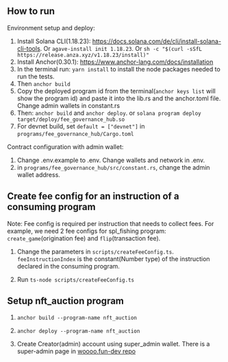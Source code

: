 ## How to run

Environment setup and deploy:

1. Install Solana CLI(1.18.23): https://docs.solana.com/de/cli/install-solana-cli-tools. Or `agave-install init 1.18.23`. Or `sh -c "$(curl -sSfL https://release.anza.xyz/v1.18.23/install)"`
2. Install Anchor(0.30.1): https://www.anchor-lang.com/docs/installation
3. In the terminal run: `yarn install` to install the node packages needed to run the tests.
4. Then `anchor build`
5. Copy the deployed program id from the terminal(`anchor keys list` will show the program id) and paste it into the lib.rs and the anchor.toml file. Change admin wallets in constant.rs
6. Then: `anchor build` and `anchor deploy`. or `solana program deploy target/deploy/fee_governance_hub.so`
7. For devnet build, set `default = ["devnet"]` in `programs/fee_governance_hub/Cargo.toml`

Contract configuration with admin wallet:

1. Change .env.example to .env. Change wallets and network in .env.
2. in `programs/fee_governance_hub/src/constant.rs`, change the admin wallet address.

## Create fee config for an instruction of a consuming program

Note: Fee config is required per instruction that needs to collect fees.
For example, we need 2 fee configs for spl_fishing program: `create_game`(origination fee) and `flip`(transaction fee).

1. Change the parameters in `scripts/createFeeConfig.ts`. `feeInstructionIndex` is the constant(Number type) of the instruction declared in the consuming program.

2. Run `ts-node scripts/createFeeConfig.ts`

## Setup nft_auction program

1. `anchor build --program-name nft_auction`

2. `anchor deploy --program-name nft_auction`

3. Create Creator(admin) account using super_admin wallet. There is a super-admin page in [woooo.fun-dev repo](https://github.com/hey-its-slowly/woooo.fun-dev/blob/develop/src/app/admin/super-admin/page.tsx)